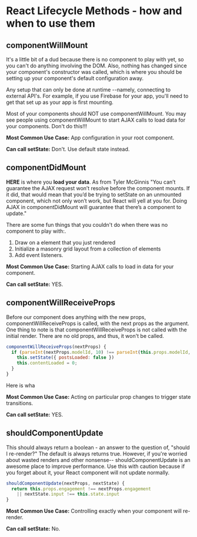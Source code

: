 # React Lifecycle Methods - how and when to use them

## componentWillMount

It's a little bit of a dud because there is no component to play with yet, so you can't do anything involving the DOM. Also, nothing has changed since your component's constructor was called, which is where you should be setting up your component's default configuration away.

Any setup that can only be done at runtime --namely, connecting to external API's. For example, if you use Firebase for your app, you'll need to get that set up as your app is first mounting.

Most of your components should NOT use componentWillMount. You may see people using componentWillMount to start AJAX calls to load data for your components. Don't do this!!!

__Most Common Use Case:__ App configuration in your root component.

__Can call setState:__ Don't. Use default state instead.

## componentDidMount

__HERE__ is where you __load your data__. As from Tyler McGinnis "You can’t guarantee the AJAX request won’t resolve before the component mounts. If it did, that would mean that you’d be trying to setState on an unmounted component, which not only won’t work, but React will yell at you for. Doing AJAX in componentDidMount will guarantee that there’s a component to update."

There are some fun things that you couldn't do when there was no component to play with:.
1. Draw on a <canvas> element that you just rendered
2. Initialize a masonry grid layout from a collection of elements
3. Add event listeners.

__Most Common Use Case:__ Starting AJAX calls to load in data for your component.

__Can call setState:__ YES.

## componentWillReceiveProps

Before our component does anything with the new props, componentWillReceiveProps is called, with the next props as the argument. One thing to note is that componentWillReceiveProps is not called with the initial render. There are no old props, and thus, it won't be called.

``` JavaScript
componentWillReceiveProps(nextProps) {
  if (parseInt(nextProps.modelId, 10) !== parseInt(this.props.modelId, 10)) {
    this.setState({ postsLoaded: false })
    this.contentLoaded = 0;
  }
}
```

Here is wha

__Most Common Use Case:__ Acting on particular prop changes to trigger state transitions.

__Can call setState:__ YES.

## shouldComponentUpdate

This should always return a boolean - an answer to the question of, "should I re-render?" The default is always returns true. However, if you're worried about wasted renders and other nonsense-- shouldComponentUpdate is an awesome place to improve performance. Use this with caution because if you forget about it, your React component will not update normally. 

``` JavaScript
shouldComponentUpdate(nextProps, nextState) {
  return this.props.engagement !== nextProps.engagement
    || nextState.input !== this.state.input
}
```

__Most Common Use Case:__ Controlling exactly when your component will re-render.

__Can call setState:__ No.

